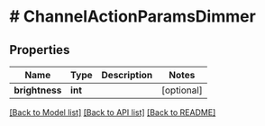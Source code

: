 # # ChannelActionParamsDimmer

## Properties

Name | Type | Description | Notes
------------ | ------------- | ------------- | -------------
**brightness** | **int** |  | [optional]

[[Back to Model list]](../../README.md#models) [[Back to API list]](../../README.md#endpoints) [[Back to README]](../../README.md)
